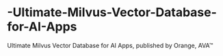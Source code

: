# -Ultimate-Milvus-Vector-Database-for-AI-Apps
 Ultimate Milvus Vector Database  for AI Apps, published by Orange, AVA™
